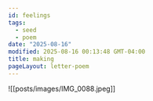 ```yaml
---
id: feelings
tags:
  - seed
  - poem
date: "2025-08-16"
modified: 2025-08-16 00:13:48 GMT-04:00
title: making
pageLayout: letter-poem
---
```


![[posts/images/IMG_0088.jpeg]]
